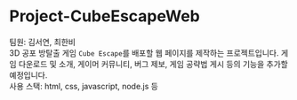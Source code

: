 # Project-CubeEscapeWeb
팀원: 김서연, 최한비<br>
3D 공포 방탈출 게임 `Cube Escape`를 배포할 웹 페이지를 제작하는 프로젝트입니다. 게임 다운로드 및 소개, 게이머 커뮤니티, 버그 제보, 게임 공략법 게시 등의 기능을 추가할 예정입니다. <br>
사용 스택: html, css, javascript, node.js 등  
